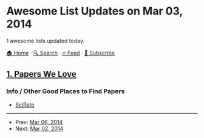 # Awesome List Updates on Mar 03, 2014

1 awesome lists updated today.

[🏠 Home](/README.md) · [🔍 Search](https://test.trackawesomelist.com/search/) · [🔥 Feed](https://test.trackawesomelist.com/rss.xml) · [📮 Subscribe](https://trackawesomelist.us17.list-manage.com/subscribe?u=d2f0117aa829c83a63ec63c2f&id=36a103854c)



## [1. Papers We Love](/content/papers-we-love/papers-we-love/README.md)

### Info / Other Good Places to Find Papers

*   [SciRate](https://scirate.com/)

---

- Prev: [Mar 06, 2014](/content/2014/03/06/README.md)
- Next: [Mar 02, 2014](/content/2014/03/02/README.md)